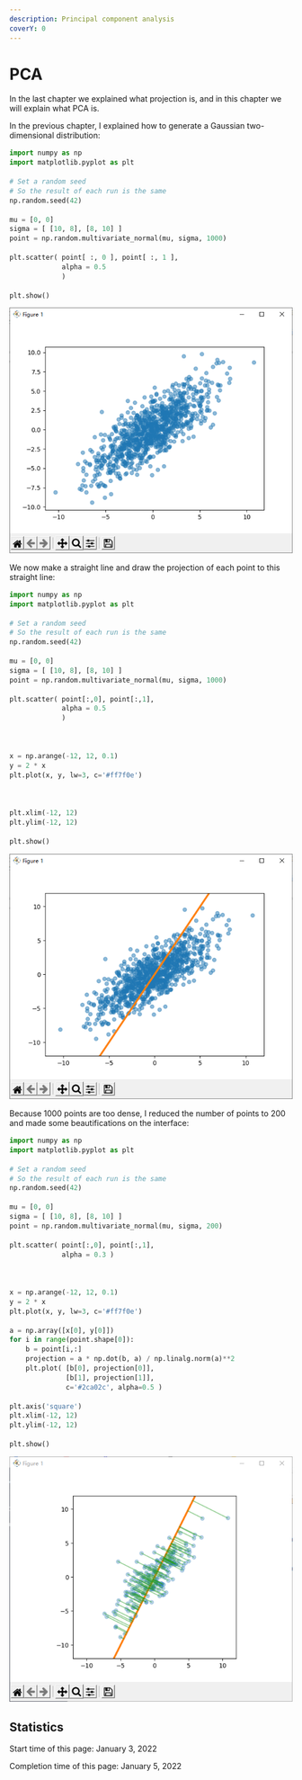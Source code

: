 ```yaml
---
description: Principal component analysis
coverY: 0
---
```


# PCA

In the last chapter we explained what projection is, and in this chapter we will explain what PCA is.



In the previous chapter, I explained how to generate a Gaussian two-dimensional distribution:

```python
import numpy as np
import matplotlib.pyplot as plt

# Set a random seed
# So the result of each run is the same
np.random.seed(42)

mu = [0, 0]
sigma = [ [10, 8], [8, 10] ]
point = np.random.multivariate_normal(mu, sigma, 1000)

plt.scatter( point[ :, 0 ], point[ :, 1 ],
             alpha = 0.5
             )

plt.show()
```

![Two-dimensional Gaussian distribution of 1000 points](<../.gitbook/assets/image (18).png>)

We now make a straight line and draw the projection of each point to this straight line:

```python
import numpy as np
import matplotlib.pyplot as plt

# Set a random seed
# So the result of each run is the same
np.random.seed(42)

mu = [0, 0]
sigma = [ [10, 8], [8, 10] ]
point = np.random.multivariate_normal(mu, sigma, 1000)

plt.scatter( point[:,0], point[:,1],
             alpha = 0.5
             )



x = np.arange(-12, 12, 0.1)
y = 2 * x
plt.plot(x, y, lw=3, c='#ff7f0e')



plt.xlim(-12, 12)
plt.ylim(-12, 12)

plt.show()
```

![Draw a straight line](<../.gitbook/assets/image (16).png>)

Because 1000 points are too dense, I reduced the number of points to 200 and made some beautifications on the interface:

```python
import numpy as np
import matplotlib.pyplot as plt

# Set a random seed
# So the result of each run is the same
np.random.seed(42)

mu = [0, 0]
sigma = [ [10, 8], [8, 10] ]
point = np.random.multivariate_normal(mu, sigma, 200)

plt.scatter( point[:,0], point[:,1],
             alpha = 0.3 )



x = np.arange(-12, 12, 0.1)
y = 2 * x
plt.plot(x, y, lw=3, c='#ff7f0e')

a = np.array([x[0], y[0]])
for i in range(point.shape[0]):
    b = point[i,:]
    projection = a * np.dot(b, a) / np.linalg.norm(a)**2
    plt.plot( [b[0], projection[0]],
              [b[1], projection[1]],
              c='#2ca02c', alpha=0.5 )

plt.axis('square')
plt.xlim(-12, 12)
plt.ylim(-12, 12)

plt.show()
```

![projection](<../.gitbook/assets/image (19).png>)





































## Statistics

Start time of this page: January 3, 2022

Completion time of this page: January 5, 2022
